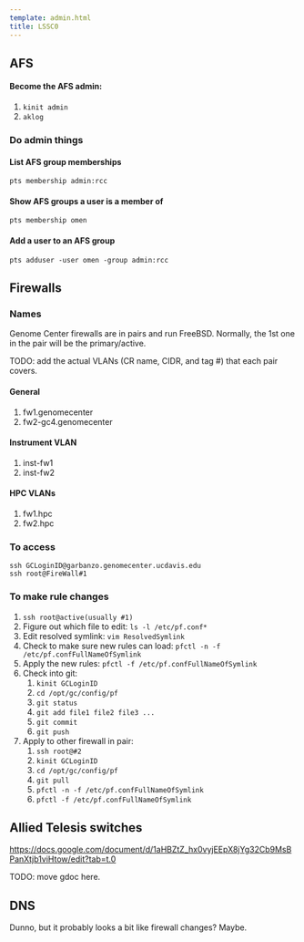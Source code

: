 ```yaml
---
template: admin.html
title: LSSC0
---
```


## AFS

#### Become the AFS admin:

1. `kinit admin`
1. `aklog`

### Do admin things

#### List AFS group memberships

`pts membership admin:rcc`

#### Show AFS groups a user is a member of

`pts membership omen`

#### Add a user to an AFS group

`pts adduser -user omen -group admin:rcc`

## Firewalls

### Names

Genome Center firewalls are in pairs and run FreeBSD. Normally, the 1st one in the pair will be the primary/active.

TODO: add the actual VLANs (CR name, CIDR, and tag #) that each pair covers.

#### General

1. fw1.genomecenter
1. fw2-gc4.genomecenter

#### Instrument VLAN

1. inst-fw1
1. inst-fw2

#### HPC VLANs

1. fw1.hpc
1. fw2.hpc

### To access

```console
ssh GCLoginID@garbanzo.genomecenter.ucdavis.edu
ssh root@FireWall#1
```

### To make rule changes

1. `ssh root@active(usually #1)`
1. Figure out which file to edit: `ls -l /etc/pf.conf*`
1. Edit resolved symlink: `vim ResolvedSymlink`
1. Check to make sure new rules can load: `pfctl -n -f /etc/pf.confFullNameOfSymlink`
1. Apply the new rules: `pfctl -f /etc/pf.confFullNameOfSymlink`
1. Check into git:
    1. `kinit GCLoginID`
    1. `cd /opt/gc/config/pf`
    1. `git status`
    1. `git add file1 file2 file3 ...`
    1. `git commit`
    1. `git push`
1. Apply to other firewall in pair:
    1. `ssh root@#2`
    1. `kinit GCLoginID`
    1. `cd /opt/gc/config/pf`
    1. `git pull`
    1. `pfctl -n -f /etc/pf.confFullNameOfSymlink`
    1. `pfctl -f /etc/pf.confFullNameOfSymlink`

## Allied Telesis switches

https://docs.google.com/document/d/1aHBZtZ_hx0vyjEEpX8jYg32Cb9MsBPanXtjb1viHtow/edit?tab=t.0

TODO: move gdoc here.

## DNS

Dunno, but it probably looks a bit like firewall changes? Maybe.
